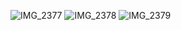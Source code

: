 ![IMG_2377](https://user-images.githubusercontent.com/22160969/153539476-327c4b10-86fa-4647-8fa0-281caf24e66a.jpg)
![IMG_2378](https://user-images.githubusercontent.com/22160969/153539478-7242829e-689f-4dbb-b858-642559b821ac.jpg)
![IMG_2379](https://user-images.githubusercontent.com/22160969/153539482-46c5608f-0995-4d46-9e97-0d13b339efa2.jpg)